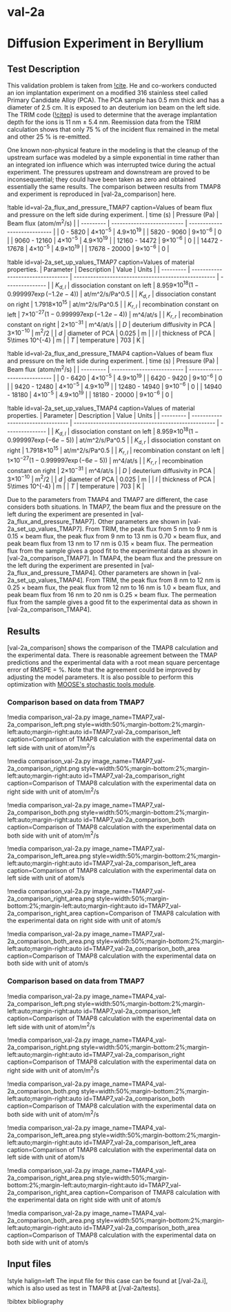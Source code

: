 # val-2a

# Diffusion Experiment in Beryllium

## Test Description

This validation problem is taken from [!cite](anderl1985tritium). He and co-workers conducted an ion implantation experiment on a modified 316 stainless steel called Primary Candidate Alloy (PCA). The PCA sample has 0.5 mm thick and has a diameter of 2.5 cm. It is exposed to an deuterium ion beam on the left side. The TRIM code ([!citep](biersack1982stopping)) is used to determine that the average implantation depth for the ions is 11 nm $\pm$ 5.4 nm. Reemission data from the TRIM calculation shows that only 75 % of the incident flux remained in the metal and other 25 % is re-emitted.

One known non-physical feature in the modeling is that the cleanup of the upstream surface was modeled by a simple exponential in time rather than an integrated ion influence which was interrupted twice during the actual experiment. The pressures upstream and downstream are proved to be inconsequential; they could have been taken as zero and obtained essentially the same results. The comparison between results from TMAP8 and experiment is reproduced in [val-2a_comparison] here.

!table id=val-2a_flux_and_pressure_TMAP7 caption=Values of beam flux and pressure on the left side during experiment.
| time (s)      | Pressure (Pa)              | Beam flux (atom/m$^2$/s)     |
| ---------     | -------------------------- | ---------------------------- |
| 0 - 5820      | 4$\times 10^{-5}$          | 4.9$\times 10^{19}$          |
| 5820 - 9060   | 9$\times 10^{-6}$          | 0                            |
| 9060 - 12160  | 4$\times 10^{-5}$          | 4.9$\times 10^{19}$          |
| 12160 - 14472 | 9$\times 10^{-6}$          | 0                            |
| 14472 - 17678 | 4$\times 10^{-5}$          | 4.9$\times 10^{19}$          |
| 17678 - 20000 | 9$\times 10^{-6}$          | 0                            |

!table id=val-2a_set_up_values_TMAP7 caption=Values of material properties.
| Parameter | Description                       | Value                                               | Units           |
| --------- | --------------------------------- | --------------------------------------------------- | --------------- |
| $K_{d,l}$ | dissociation constant on left     | 8.959$\times 10^{18} (1-0.999997 \exp(-1.2e-4))$    | at/m^2/s/Pa^0.5 |
| $K_{d,r}$ | dissociation constant on right    | 1.7918$\times 10^{15}$                              | at/m^2/s/Pa^0.5 |
| $K_{r,l}$ | recombination constant on left    | 7$\times 10^{-27} (1-0.999997 \exp(-1.2e-4))$       | m^4/at/s        |
| $K_{r,r}$ | recombination constant on right   | 2$\times 10^{-31}$                                  | m^4/at/s        |
| $D$       | deuterium diffusivity in PCA      | 3$\times 10^{-10}$                                  | m$^2$/2         |
| $d$       | diameter of PCA                   | 0.025                                               | m               |
| $l$       | thickness of PCA                  | 5\times 10^{-4}                                     | m               |
| $T$       | temperature                       | 703                                                 | K               |


!table id=val-2a_flux_and_pressure_TMAP4 caption=Values of beam flux and pressure on the left side during experiment.
| time (s)      | Pressure (Pa)              | Beam flux (atom/m$^2$/s)     |
| ---------     | -------------------------- | ---------------------------- |
| 0 - 6420      | 4$\times 10^{-5}$          | 4.9$\times 10^{19}$          |
| 6420 - 9420   | 9$\times 10^{-6}$          | 0                            |
| 9420 - 12480  | 4$\times 10^{-5}$          | 4.9$\times 10^{19}$          |
| 12480 - 14940 | 9$\times 10^{-6}$          | 0                            |
| 14940 - 18180 | 4$\times 10^{-5}$          | 4.9$\times 10^{19}$          |
| 18180 - 20000 | 9$\times 10^{-6}$          | 0                            |

!table id=val-2a_set_up_values_TMAP4 caption=Values of material properties.
| Parameter | Description                       | Value                                               | Units           |
| --------- | --------------------------------- | --------------------------------------------------- | --------------- |
| $K_{d,l}$ | dissociation constant on left     | 8.959$\times 10^{18} (1-0.999997 \exp(-6e-5))$    | at/m^2/s/Pa^0.5 |
| $K_{d,r}$ | dissociation constant on right    | 1.7918$\times 10^{15}$                              | at/m^2/s/Pa^0.5 |
| $K_{r,l}$ | recombination constant on left    | 1$\times 10^{-27} (1-0.999997 \exp(-6e-5))$       | m^4/at/s        |
| $K_{r,r}$ | recombination constant on right   | 2$\times 10^{-31}$                                  | m^4/at/s        |
| $D$       | deuterium diffusivity in PCA      | 3$\times 10^{-10}$                                  | m$^2$/2         |
| $d$       | diameter of PCA                   | 0.025                                               | m               |
| $l$       | thickness of PCA                  | 5\times 10^{-4}                                     | m               |
| $T$       | temperature                       | 703                                                 | K               |

Due to the parameters from TMAP4 and TMAP7 are different, the case considers both situations. In TMAP7, the beam flux and the pressure on the left during the experiment are presented in [val-2a_flux_and_pressure_TMAP7]. Other parameters are shown in [val-2a_set_up_values_TMAP7]. From TRIM, the peak flux from 5 nm to 9 nm is 0.15 $\times$ beam flux, the peak flux from 9 nm to 13 nm is 0.70 $\times$ beam flux, and peak beam flux from 13 nm to 17 nm is 0.15 $\times$ beam flux. The permeation flux from the sample gives a good fit to the experimental data as shown in [val-2a_comparison_TMAP7]. In TMAP4, the beam flux and the pressure on the left during the experiment are presented in [val-2a_flux_and_pressure_TMAP4]. Other parameters are shown in [val-2a_set_up_values_TMAP4]. From TRIM, the peak flux from 8 nm to 12 nm is 0.25 $\times$ beam flux, the peak flux from 12 nm to 16 nm is 1.0 $\times$ beam flux, and peak beam flux from 16 nm to 20 nm is 0.25 $\times$ beam flux. The permeation flux from the sample gives a good fit to the experimental data as shown in [val-2a_comparison_TMAP4].


## Results

[val-2a_comparison] shows the comparison of the TMAP8 calculation and the experimental data. There is reasonable agreement between the TMAP predictions and the experimental data with a root mean square percentage error of RMSPE =  %. Note that the agreement could be improved by adjusting the model parameters. It is also possible to perform this optimization with [MOOSE's stochastic tools module](https://mooseframework.inl.gov/modules/stochastic_tools/index.html).

### Comparison based on data from TMAP7

!media comparison_val-2a.py
       image_name=TMAP7_val-2a_comparison_left.png
       style=width:50%;margin-bottom:2%;margin-left:auto;margin-right:auto
       id=TMAP7_val-2a_comparison_left
       caption=Comparison of TMAP8 calculation with the experimental data on left side with unit of atom/m$^2$/s

!media comparison_val-2a.py
       image_name=TMAP7_val-2a_comparison_right.png
       style=width:50%;margin-bottom:2%;margin-left:auto;margin-right:auto
       id=TMAP7_val-2a_comparison_right
       caption=Comparison of TMAP8 calculation with the experimental data on right side with unit of atom/m$^2$/s

!media comparison_val-2a.py
       image_name=TMAP7_val-2a_comparison_both.png
       style=width:50%;margin-bottom:2%;margin-left:auto;margin-right:auto
       id=TMAP7_val-2a_comparison_both
       caption=Comparison of TMAP8 calculation with the experimental data on both side with unit of atom/m$^2$/s

!media comparison_val-2a.py
       image_name=TMAP7_val-2a_comparison_left_area.png
       style=width:50%;margin-bottom:2%;margin-left:auto;margin-right:auto
       id=TMAP7_val-2a_comparison_left_area
       caption=Comparison of TMAP8 calculation with the experimental data on left side with unit of atom/s

!media comparison_val-2a.py
       image_name=TMAP7_val-2a_comparison_right_area.png
       style=width:50%;margin-bottom:2%;margin-left:auto;margin-right:auto
       id=TMAP7_val-2a_comparison_right_area
       caption=Comparison of TMAP8 calculation with the experimental data on right side with unit of atom/s

!media comparison_val-2a.py
       image_name=TMAP7_val-2a_comparison_both_area.png
       style=width:50%;margin-bottom:2%;margin-left:auto;margin-right:auto
       id=TMAP7_val-2a_comparison_both_area
       caption=Comparison of TMAP8 calculation with the experimental data on both side with unit of atom/s

### Comparison based on data from TMAP7

!media comparison_val-2a.py
       image_name=TMAP4_val-2a_comparison_left.png
       style=width:50%;margin-bottom:2%;margin-left:auto;margin-right:auto
       id=TMAP7_val-2a_comparison_left
       caption=Comparison of TMAP8 calculation with the experimental data on left side with unit of atom/m$^2$/s

!media comparison_val-2a.py
       image_name=TMAP4_val-2a_comparison_right.png
       style=width:50%;margin-bottom:2%;margin-left:auto;margin-right:auto
       id=TMAP7_val-2a_comparison_right
       caption=Comparison of TMAP8 calculation with the experimental data on right side with unit of atom/m$^2$/s

!media comparison_val-2a.py
       image_name=TMAP4_val-2a_comparison_both.png
       style=width:50%;margin-bottom:2%;margin-left:auto;margin-right:auto
       id=TMAP7_val-2a_comparison_both
       caption=Comparison of TMAP8 calculation with the experimental data on both side with unit of atom/m$^2$/s

!media comparison_val-2a.py
       image_name=TMAP4_val-2a_comparison_left_area.png
       style=width:50%;margin-bottom:2%;margin-left:auto;margin-right:auto
       id=TMAP7_val-2a_comparison_left_area
       caption=Comparison of TMAP8 calculation with the experimental data on left side with unit of atom/s

!media comparison_val-2a.py
       image_name=TMAP4_val-2a_comparison_right_area.png
       style=width:50%;margin-bottom:2%;margin-left:auto;margin-right:auto
       id=TMAP7_val-2a_comparison_right_area
       caption=Comparison of TMAP8 calculation with the experimental data on right side with unit of atom/s

!media comparison_val-2a.py
       image_name=TMAP4_val-2a_comparison_both_area.png
       style=width:50%;margin-bottom:2%;margin-left:auto;margin-right:auto
       id=TMAP7_val-2a_comparison_both_area
       caption=Comparison of TMAP8 calculation with the experimental data on both side with unit of atom/s



## Input files

!style halign=left
The input file for this case can be found at [/val-2a.i], which is also used as test in TMAP8 at [/val-2a/tests].

!bibtex bibliography
